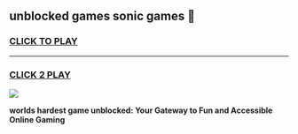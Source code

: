 
## unblocked games sonic games 👋
<h3>
<a href="https://premium.freeplayer.one?title=unblocked_games_sonic_games&ref=13F">CLICK TO PLAY</a></h3>
<hr>

<h3>
<a href="https://premium.freeplayer.one?title=unblocked_games_sonic_games&ref=13F">CLICK 2 PLAY</a>
  
</h3>

<a href="https://premium.freeplayer.one?title=unblocked_games_sonic_games&ref=12F/"><img src="https://clearcache.store/games.png"></a>


**worlds hardest game unblocked: Your Gateway to Fun and Accessible Online Gaming**
